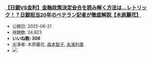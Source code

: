 ### [【日銀VS金利】金融政策決定会合を読み解く方法は...レトリック！？日銀担当20年のベテラン記者が徹底解説【木原麗花】](https://www.youtube.com/watch?v=8_r8DybONro)
-   公開日: 2025-06-21
-   視聴数: 24,823
-   **いいね数: 308**
-   出演者: 木原麗花, [森本智子](/rehacq_fan/people/森本智子 "wikilink"), [永濱利廣](/rehacq_fan/people/永濱利廣 "wikilink")
- [![](https://img.youtube.com/vi/8_r8DybONro/hqdefault.jpg)](https://www.youtube.com/watch?v=8_r8DybONro)

